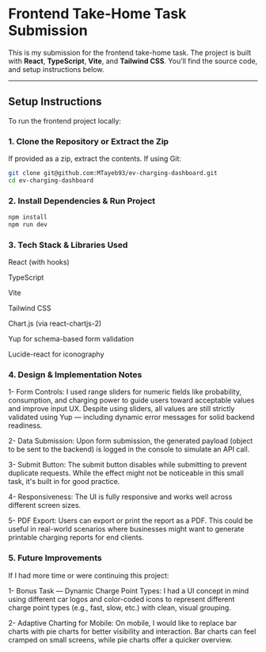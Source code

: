 # Frontend Take-Home Task Submission

This is my submission for the frontend take-home task. The project is built with **React**, **TypeScript**, **Vite**, and **Tailwind CSS**. You’ll find the source code, and setup instructions below.

---

## Setup Instructions

To run the frontend project locally:

### 1. Clone the Repository or Extract the Zip

If provided as a zip, extract the contents. If using Git:

```bash
git clone git@github.com:MTayeb93/ev-charging-dashboard.git
cd ev-charging-dashboard
```

### 2. Install Dependencies & Run Project
```bash
npm install
npm run dev
```

### 3. Tech Stack & Libraries Used
React (with hooks)

TypeScript

Vite

Tailwind CSS

Chart.js (via react-chartjs-2)

Yup for schema-based form validation

Lucide-react for iconography

### 4. Design & Implementation Notes

 1- Form Controls:
    I used range sliders for numeric fields like probability, consumption, and charging power to guide users toward acceptable values and improve input UX.
    Despite using sliders, all values are still strictly validated using Yup — including dynamic error messages for solid backend readiness.

 2- Data Submission:
 Upon form submission, the generated payload (object to be sent to the backend) is logged in the console to simulate an API call.

 3- Submit Button:
 The submit button disables while submitting to prevent duplicate requests. While the effect might not be noticeable in this small task, it's built in for good practice.

 4- Responsiveness:
 The UI is fully responsive and works well across different screen sizes.

 5- PDF Export:
 Users can export or print the report as a PDF. This could be useful in real-world scenarios where businesses might want to generate printable charging reports for end clients.

 ### 5.  Future Improvements
 
 If I had more time or were continuing this project:

 1- Bonus Task — Dynamic Charge Point Types:
    I had a UI concept in mind using different car logos and color-coded icons to represent different charge point types (e.g., fast, slow, etc.) with clean, visual grouping.

 2- Adaptive Charting for Mobile:
    On mobile, I would like to replace bar charts with pie charts for better visibility and interaction. Bar charts can feel cramped on small screens, while pie charts offer a quicker overview.